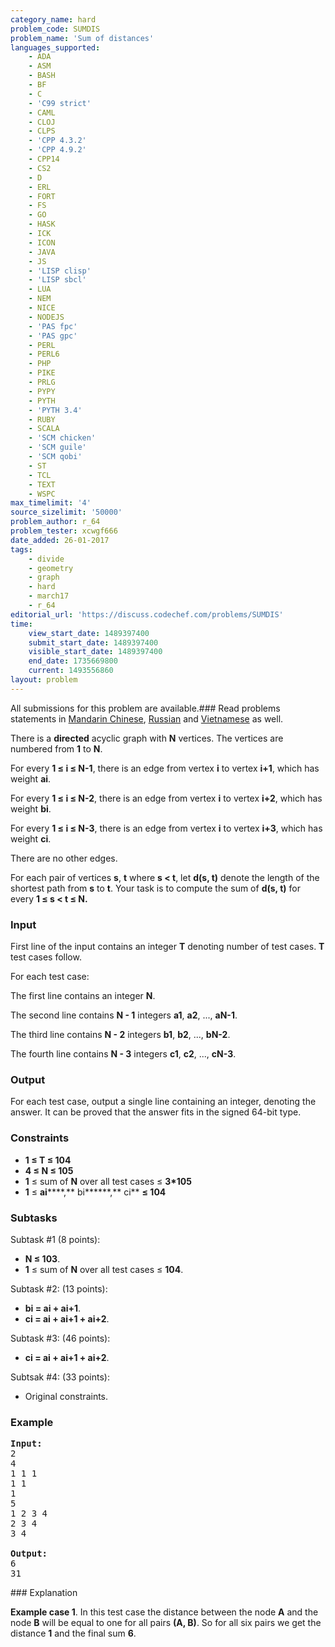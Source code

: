 ```yaml
---
category_name: hard
problem_code: SUMDIS
problem_name: 'Sum of distances'
languages_supported:
    - ADA
    - ASM
    - BASH
    - BF
    - C
    - 'C99 strict'
    - CAML
    - CLOJ
    - CLPS
    - 'CPP 4.3.2'
    - 'CPP 4.9.2'
    - CPP14
    - CS2
    - D
    - ERL
    - FORT
    - FS
    - GO
    - HASK
    - ICK
    - ICON
    - JAVA
    - JS
    - 'LISP clisp'
    - 'LISP sbcl'
    - LUA
    - NEM
    - NICE
    - NODEJS
    - 'PAS fpc'
    - 'PAS gpc'
    - PERL
    - PERL6
    - PHP
    - PIKE
    - PRLG
    - PYPY
    - PYTH
    - 'PYTH 3.4'
    - RUBY
    - SCALA
    - 'SCM chicken'
    - 'SCM guile'
    - 'SCM qobi'
    - ST
    - TCL
    - TEXT
    - WSPC
max_timelimit: '4'
source_sizelimit: '50000'
problem_author: r_64
problem_tester: xcwgf666
date_added: 26-01-2017
tags:
    - divide
    - geometry
    - graph
    - hard
    - march17
    - r_64
editorial_url: 'https://discuss.codechef.com/problems/SUMDIS'
time:
    view_start_date: 1489397400
    submit_start_date: 1489397400
    visible_start_date: 1489397400
    end_date: 1735669800
    current: 1493556860
layout: problem
---
```

All submissions for this problem are available.###  Read problems statements in [Mandarin Chinese](http://www.codechef.com/download/translated/MARCH17/mandarin/SUMDIS.pdf?v=1), [Russian](http://www.codechef.com/download/translated/MARCH17/russian/SUMDIS.pdf?v=1) and [Vietnamese](http://www.codechef.com/download/translated/MARCH17/vietnamese/SUMDIS.pdf?v=1) as well.

 There is a **directed** acyclic graph with **N** vertices. The vertices are numbered from **1** to **N**.

 For every **1 ≤ i ≤ N-1**, there is an edge from vertex **i** to vertex **i+1**, which has weight **ai**.

 For every **1 ≤ i ≤ N-2**, there is an edge from vertex **i** to vertex **i+2**, which has weight **bi**.

 For every **1 ≤ i ≤ N-3**, there is an edge from vertex **i** to vertex **i+3**, which has weight **ci**.

 There are no other edges.

 For each pair of vertices **s**, **t** where **s < t**, let **d(s, t)** denote the length of the shortest path from **s** to **t**. Your task is to compute the sum of **d(s, t)** for every **1 ≤ s < t ≤ N.**

###  Input

 First line of the input contains an integer **T** denoting number of test cases. **T** test cases follow.

 For each test case:

 The first line contains an integer **N**.

 The second line contains **N - 1** integers **a1**, **a2**, ..., **aN-1**.

 The third line contains **N - 2** integers **b1**, **b2**, ..., **bN-2**.

 The fourth line contains **N - 3** integers **c1**, **c2**, ..., **cN-3**.



###  Output

 For each test case, output a single line containing an integer, denoting the answer. It can be proved that the answer fits in the signed 64-bit type.

###  Constraints

- **1 ≤ T ≤ 104**
- **4 **≤** N ≤ 105**
- **1** ≤ sum of **N** over all test cases ≤ **3\*105**
- **1** ≤ **ai******,** bi******,** ci** **≤ 104**

###  Subtasks

 Subtask #1 (8 points):

- **N ≤ 103**.
- **1** ≤ sum of **N** over all test cases ≤ **104**.

 Subtask #2: (13 points):

- **bi = ai + ai+1**.
- **ci = ai + ai+1 + ai+2**.

 Subtask #3: (46 points):

- **ci = ai + ai+1 + ai+2**.

 Subtsak #4: (33 points):

- Original constraints.

###  Example

<pre>
<b>Input:</b>
<tt>2
4
1 1 1
1 1
1
5
1 2 3 4
2 3 4
3 4</tt>

<b>Output:</b>
<tt>6
31</tt>
</pre>### Explanation
**Example case 1**. In this test case the distance between the node **A** and the node **B** will be equal to one for all pairs **(A, B)**. So for all six pairs we get the distance **1** and the final sum **6**.
